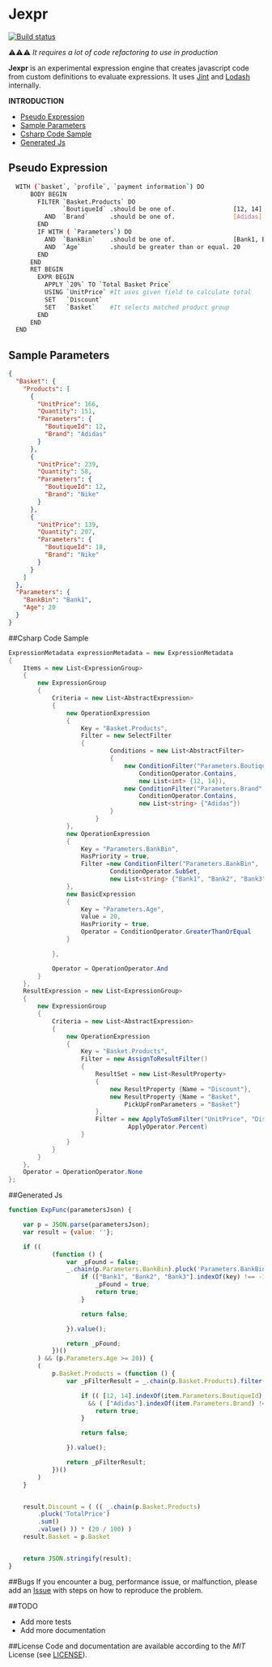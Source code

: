 # Jexpr  
[![Build status](https://ci.appveyor.com/api/projects/status/vrhmd31v1g86avo8/branch/master?svg=true)](https://ci.appveyor.com/project/ziyasal/jexpr/branch/master)

:warning::warning::warning: _It requires a lot of code refactoring to use in production_




**Jexpr** is an experimental expression engine that creates javascript code from custom definitions to evaluate expressions. It uses [Jint](https://github.com/sebastienros/jint "Javascript Interpreter for .NET") and [Lodash](https://github.com/lodash/lodash "A JavaScript utility library delivering consistency, modularity, performance, & extras.") internally.

**INTRODUCTION**
- [Pseudo Expression](#pseudo-expression)
- [Sample Parameters](#sample-parameters)
- [Csharp Code Sample](#csharp-code-sample)
- [Generated Js](#generated-js)

## Pseudo Expression
```sh
  WITH (`basket`, `profile`, `payment information`) DO
      BODY BEGIN
        FILTER `Basket.Products` DO
               `BoutiqueId` .should be one of.                [12, 14]  
          AND  `Brand`      .should be one of.                [Adidas]
        END
        IF WITH ( `Parameters`) DO
          AND  `BankBin`    .should be one of.                [Bank1, Bank2, Bank3] 
          AND  `Age`        .should be greater than or equal. 20
        END
      END
      RET BEGIN
        EXPR BEGIN
          APPLY `20%` TO `Total Basket Price`
          USING `UnitPrice` #It uses given field to calculate total
          SET   `Discount`
          SET   `Basket`    #It selects matched product group
        END
      END
  END
```

## Sample Parameters
```json
{
  "Basket": {
    "Products": [
      {
        "UnitPrice": 166,
        "Quantity": 151,
        "Parameters": {
          "BoutiqueId": 12,
          "Brand": "Adidas"
        }
      },
      {
        "UnitPrice": 239,
        "Quantity": 58,
        "Parameters": {
          "BoutiqueId": 12,
          "Brand": "Nike"
        }
      },
      {
        "UnitPrice": 139,
        "Quantity": 207,
        "Parameters": {
          "BoutiqueId": 18,
          "Brand": "Nike"
        }
      }
    ]
  },
  "Parameters": {
    "BankBin": "Bank1",
    "Age": 20
  }
}
```

##Csharp Code Sample
```csharp
ExpressionMetadata expressionMetadata = new ExpressionMetadata
{
    Items = new List<ExpressionGroup>
    {
        new ExpressionGroup
        {
            Criteria = new List<AbstractExpression>
            {
                new OperationExpression
                {
                    Key = "Basket.Products",
                    Filter = new SelectFilter
                    {
                            Conditions = new List<AbstractFilter>
                            {
                                new ConditionFilter("Parameters.BoutiqueId", 
                                    ConditionOperator.Contains, 
                                    new List<int> {12, 14}),
                                new ConditionFilter("Parameters.Brand", 
                                    ConditionOperator.Contains, 
                                    new List<string> {"Adidas"})
                            }
                        }
                },
                new OperationExpression
                {
                    Key = "Parameters.BankBin",
                    HasPriority = true,
                    Filter =new ConditionFilter("Parameters.BankBin", 
                            ConditionOperator.SubSet,
                            new List<string> {"Bank1", "Bank2", "Bank3"} )
                },
                new BasicExpression
                {
                    Key = "Parameters.Age",
                    Value = 20,
                    HasPriority = true,
                    Operator = ConditionOperator.GreaterThanOrEqual
                }

            },

            Operator = OperationOperator.And
        }
    },
    ResultExpression = new List<ExpressionGroup>
    {
        new ExpressionGroup
        {
            Criteria = new List<AbstractExpression>
            {
                new OperationExpression
                {
                    Key = "Basket.Products",
                    Filter = new AssignToResultFilter()
                    {
                        ResultSet = new List<ResultProperty>
                        {
                            new ResultProperty {Name = "Discount"},
                            new ResultProperty {Name = "Basket", 
                                PickUpFromParameters = "Basket"}
                        },
                        Filter = new ApplyToSumFilter("UnitPrice", "Discount", 20, 
                                 ApplyOperator.Percent)
                    }
                }
            }
        }
    },
    Operator = OperationOperator.None
};
```

##Generated Js
```js
function ExpFunc(parametersJson) {

    var p = JSON.parse(parametersJson);
    var result = {value: ''};

    if ((
            (function () {
                var _pFound = false;
                _.chain(p.Parameters.BankBin).pluck('Parameters.BankBin').each(function (key) {
                    if (["Bank1", "Bank2", "Bank3"].indexOf(key) !== -1) {
                        _pFound = true;
                        return true;
                    }

                    return false;

                }).value();

                return _pFound;
            })()
        ) && (p.Parameters.Age >= 20)) {
        (
            p.Basket.Products = (function () {
                var _pFilterResult = _.chain(p.Basket.Products).filter(function (item) {

                    if (( [12, 14].indexOf(item.Parameters.BoutiqueId) !== -1 ) 
                      && ( ["Adidas"].indexOf(item.Parameters.Brand) !== -1 )) {
                        return true;
                    }

                    return false;

                }).value();

                return _pFilterResult;
            })()
        )
    }


    result.Discount = ( (( _.chain(p.Basket.Products)
        .pluck('TotalPrice')
        .sum()
        .value() )) * (20 / 100) )
    result.Basket = p.Basket


    return JSON.stringify(result);
}
```

##Bugs
If you encounter a bug, performance issue, or malfunction, please add an [Issue](https://github.com/ziyasal/jexpr/issues) with steps on how to reproduce the problem.

##TODO
- Add more tests
- Add more documentation

##License
Code and documentation are available according to the *MIT* License (see [LICENSE](https://github.com/ziyasal/jexpr/blob/master/LICENSE)).
